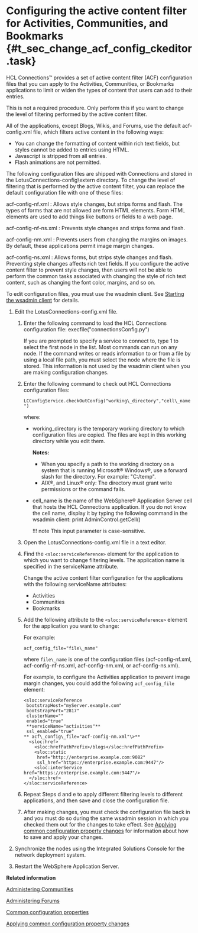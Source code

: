 # Configuring the active content filter for Activities, Communities, and Bookmarks {#t_sec_change_acf_config_ckeditor .task}

HCL Connections™ provides a set of active content filter \(ACF\) configuration files that you can apply to the Activities, Communities, or Bookmarks applications to limit or widen the types of content that users can add to their entries.

This is not a required procedure. Only perform this if you want to change the level of filtering performed by the active content filter.

All of the applications, except Blogs, Wikis, and Forums, use the default acf-config.xml file, which filters active content in the following ways:

-   You can change the formatting of content within rich text fields, but styles cannot be added to entries using HTML.
-   Javascript is stripped from all entries.
-   Flash animations are not permitted.

The following configuration files are shipped with Connections and stored in the LotusConnections-config\\extern directory. To change the level of filtering that is performed by the active content filter, you can replace the default configuration file with one of these files:

acf-config-nf.xml
:   Allows style changes, but strips forms and flash. The types of forms that are not allowed are form HTML elements. Form HTML elements are used to add things like buttons or fields to a web page.

acf-config-nf-ns.xml
:   Prevents style changes and strips forms and flash.

acf-config-nm.xml
:   Prevents users from changing the margins on images. By default, these applications permit image margin changes.

acf-config-ns.xml
:   Allows forms, but strips style changes and flash. Preventing style changes affects rich text fields. If you configure the active content filter to prevent style changes, then users will not be able to perform the common tasks associated with changing the style of rich text content, such as changing the font color, margins, and so on.

To edit configuration files, you must use the wsadmin client. See [Starting the wsadmin client](../admin/t_admin_wsadmin_starting.md) for details.

1.  Edit the LotusConnections-config.xml file.

    1.  Enter the following command to load the HCL Connections configuration file: execfile\("connectionsConfig.py"\)

        If you are prompted to specify a service to connect to, type 1 to select the first node in the list. Most commands can run on any node. If the command writes or reads information to or from a file by using a local file path, you must select the node where the file is stored. This information is not used by the wsadmin client when you are making configuration changes.

    2.  Enter the following command to check out HCL Connections configuration files:

        `LCConfigService.checkOutConfig("working\_directory","cell\_name")`

        where:

        -   working\_directory is the temporary working directory to which configuration files are copied. The files are kept in this working directory while you edit them.

            **Notes:**

            -   When you specify a path to the working directory on a system that is running Microsoft® Windows®, use a forward slash for the directory. For example: "C:/temp".
            -   AIX®, and Linux® only: The directory must grant write permissions or the command fails.
        -   cell\_name is the name of the WebSphere® Application Server cell that hosts the HCL Connections application. If you do not know the cell name, display it by typing the following command in the wsadmin client: print AdminControl.getCell\(\)

            !!! note
    This input parameter is case-sensitive.

    3.  Open the LotusConnections-config.xml file in a text editor.

    4.  Find the `<sloc:serviceReference>` element for the application to which you want to change filtering levels. The application name is specified in the serviceName attribute.

        Change the active content filter configuration for the applications with the following serviceName attributes:

        -   Activities
        -   Communities
        -   Bookmarks
    5.  Add the following attribute to the `<sloc:serviceReference>` element for the application you want to change:

        For example:

        ```
        acf_config_file="file\_name"
        ```

        where `file\_name` is one of the configuration files \(acf-config-nf.xml, acf-config-nf-ns.xml, acf-config-nm.xml, or acf-config-ns.xml\).

        For example, to configure the Activities application to prevent image margin changes, you could add the following `acf_config_file` element:

        ```
        <sloc:serviceReference 
         bootstrapHost="myServer.example.com" 
         bootstrapPort="2817" 
         clusterName="" 
         enabled="true" 
         **serviceName="activities"** 
         ssl_enabled="true" 
        ** acf\_config\_file="acf-config-nm.xml"\>**
          <sloc:href>
            <sloc:hrefPathPrefix>/blogs</sloc:hrefPathPrefix>
            <sloc:static 
             href="http://enterprise.example.com:9082" 
             ssl_href="https://enterprise.example.com:9447"/>
            <sloc:interService href="https://enterprise.example.com:9447"/>
          </sloc:href>
        </sloc:serviceReference>
        ```

    6.  Repeat Steps d and e to apply different filtering levels to different applications, and then save and close the configuration file.

    7.  After making changes, you must check the configuration file back in and you must do so during the same wsadmin session in which you checked them out for the changes to take effect. See [Applying common configuration property changes](../admin/t_admin_common_changing_config.md) for information about how to save and apply your changes.

2.  Synchronize the nodes using the Integrated Solutions Console for the network deployment system.

3.  Restart the WebSphere Application Server.


**Related information**  


[Administering Communities](../admin/c_admin_communities_intro.md)

[Administering Forums](../admin/c_admin_forums_overview.md)

[Common configuration properties](../admin/r_admin_common_props.md)

[Applying common configuration property changes](../admin/t_admin_common_save_changes.md)

